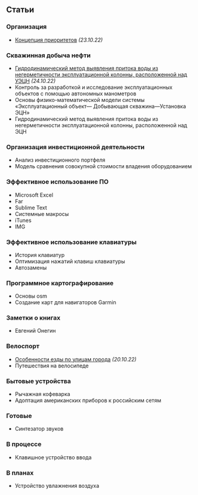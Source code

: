 ## Статьи
### Организация  
- [Концепция приоритетов](приоритеты.md) *(23.10.22)*

### Скважинная добыча нефти  
- [Гидродинамический метод выявления притока воды из негерметичности эксплуатационной колонны, расположенной над УЭЦН](03.html) *(24.10.22)*
- Контроль за разработкой и исследование эксплуатационных объектов с помощью автономных манометров
- Основы физико-математической модели системы «Эксплуатационный объект— Добывающая скважина—Установка ЭЦН»
- Гидродинамический метод выявления притока воды из негерметичности эксплуатационной колонны, расположенной над ЭЦН

### Организация инвестиционной деятельности  
- Анализ инвестиционного портфеля
- Модель сравнения совокупной стоимости владения оборудованием

### Эффективное использование ПО  
- Microsoft Excel
- Far
- Sublime Text
- Системные макросы
- iTunes
- IMG

### Эффективное использование клавиатуры  
- История клавиатур
- Оптимизация нажатий клавиш клавиатуры
- Автозамены

### Программное картографирование 
- Основы osm
- Создание карт для навигаторов Garmin

### Заметки о книгах  
- Евгений Онегин

### Велоспорт  
- [Особенности езды по улицам города](езда.md) *(20.10.22)*
- Путешествия на велосипеде

### Бытовые устройства  
- Рычажная кофеварка
- Адоптация американских приборов к российским сетям

### Готовые  
- Синтезатор звуков

### В процессе  
- Клавишное устройство ввода

### В планах  
- Устройство увлажнения воздуха
